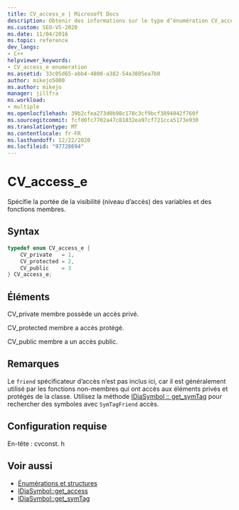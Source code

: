 ```yaml
---
title: CV_access_e | Microsoft Docs
description: Obtenir des informations sur le type d’énumération CV_access_e, qui spécifie la portée de la visibilité (niveau d’accès) des membres dans le kit de développement logiciel (SDK) debug interface Access.
ms.custom: SEO-VS-2020
ms.date: 11/04/2016
ms.topic: reference
dev_langs:
- C++
helpviewer_keywords:
- CV_access_e enumeration
ms.assetid: 33c05d65-abb4-4800-a382-54a3805ea7b0
author: mikejo5000
ms.author: mikejo
manager: jillfra
ms.workload:
- multiple
ms.openlocfilehash: 39b2cfea273d0b98c178c3cf9bcf3894042f760f
ms.sourcegitcommit: fcfd0fc7702a47c81832ea97cf721cca5173e930
ms.translationtype: MT
ms.contentlocale: fr-FR
ms.lasthandoff: 12/22/2020
ms.locfileid: "97728694"
---
```

# <a name="cv_access_e"></a>CV_access_e
Spécifie la portée de la visibilité (niveau d’accès) des variables et des fonctions membres.

## <a name="syntax"></a>Syntax

```C++
typedef enum CV_access_e {
    CV_private   = 1,
    CV_protected = 2,
    CV_public    = 3
} CV_access_e;
```

## <a name="elements"></a>Éléments
CV_private membre possède un accès privé.

CV_protected membre a accès protégé.

CV_public membre a un accès public.

## <a name="remarks"></a>Remarques
Le `friend` spécificateur d’accès n’est pas inclus ici, car il est généralement utilisé par les fonctions non-membres qui ont accès aux éléments privés et protégés de la classe. Utilisez la méthode [IDiaSymbol :: get_symTag](../../debugger/debug-interface-access/idiasymbol-get-symtag.md) pour rechercher des symboles avec `SymTagFriend` accès.

## <a name="requirements"></a>Configuration requise
En-tête : cvconst. h

## <a name="see-also"></a>Voir aussi
- [Énumérations et structures](../../debugger/debug-interface-access/enumerations-and-structures.md)
- [IDiaSymbol::get_access](../../debugger/debug-interface-access/idiasymbol-get-access.md)
- [IDiaSymbol::get_symTag](../../debugger/debug-interface-access/idiasymbol-get-symtag.md)
